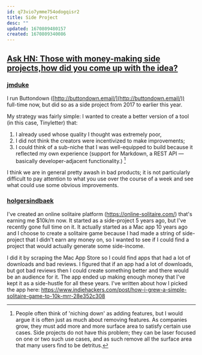 ```yaml
---
id: q73vio7ymme754odogqisr2
title: Side Project
desc: ""
updated: 1670809480157
created: 1670809340086
---
```


## [Ask HN: Those with money-making side projects,how did you come up with the idea?](https://news.ycombinator.com/item?id=33942558)

### [jmduke](https://news.ycombinator.com/item?id=33942708)

I run Buttondown ([http://buttondown.email/](http://buttondown.email/)) full-time now, but did so as a side project from 2017 to earlier this year.

My strategy was fairly simple: I wanted to create a better version of a tool (in this case, Tinyletter) that:

1. I already used whose quality I thought was extremely poor,
2. I did not think the creators were incentivized to make improvements;
3. I could think of a sub-niche that I was well-equipped to build because it reflected my own experience (support for Markdown, a REST API — basically developer-adjacent functionality.) [^1]

I think we are in general pretty awash in bad products; it is not particularly difficult to pay attention to what you use over the course of a week and see what could use some obvious improvements.

[^1]: People often think of 'niching down' as adding features, but I would argue it is often just as much about removing features. As companies grow, they must add more and more surface area to satisfy certain use cases. Side projects do not have this problem; they can be laser focused on one or two such use cases, and as such remove all the surface area that many users find to be detritus.

### [holgersindbaek](https://news.ycombinator.com/item?id=33944956)

I've created an online solitaire platform (https://online-solitaire.com/) that's earning me $10k/m now. It started as a side-project 5 years ago, but I've recently gone full time on it.
It actually started as a Mac app 10 years ago and I choose to create a solitaire game because I had made a string of side-project that I didn't earn any money on, so I wanted to see if I could find a project that would actually generate some side-income.

I did it by scraping the Mac App Store so I could find apps that had a lot of downloads and bad reviews. I figured that if an app had a lot of downloads, but got bad reviews then I could create something better and there would be an audience for it. The app ended up making enough money that I've kept it as a side-hustle for all these years. I've written about how I picked the app here: https://www.indiehackers.com/post/how-i-grew-a-simple-solitaire-game-to-10k-mrr-28e352c308
